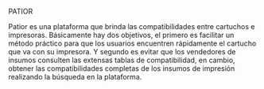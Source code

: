 PATIOR

Patior es una plataforma que brinda las compatibilidades entre cartuchos e impresoras.
Básicamente hay dos objetivos, el primero es facilitar un método práctico para que los usuarios encuentren rápidamente el cartucho que va con su impresora. Y segundo es evitar que los vendedores de insumos consulten las extensas tablas de compatibilidad, en cambio, obtener las compatibilidades completas de los insumos de impresión realizando la búsqueda en la plataforma.
